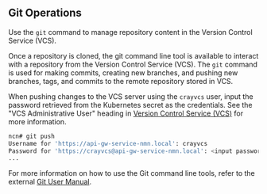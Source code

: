 ## Git Operations

Use the `git` command to manage repository content in the Version Control Service \(VCS\).

Once a repository is cloned, the git command line tool is available to interact with a repository from the Version Control Service \(VCS\). The `git` command is used for making commits, creating new branches, and pushing new branches, tags, and commits to the remote repository stored in VCS.

When pushing changes to the VCS server using the `crayvcs` user, input the password retrieved from the Kubernetes secret as the credentials. See the "VCS Administrative User" heading in [Version Control Service \(VCS\)](Version_Control_Service_VCS.md) for more information.

```bash
ncn# git push
Username for 'https://api-gw-service-nmn.local': crayvcs
Password for 'https://crayvcs@api-gw-service-nmn.local': <input password here>
...
```

For more information on how to use the Git command line tools, refer to the external [Git User Manual](https://git-scm.com/docs/user-manual.html).
